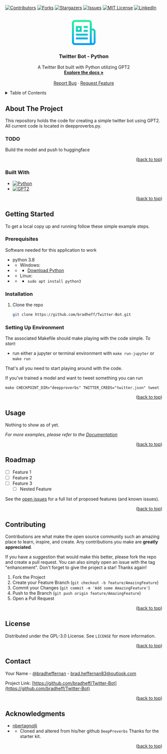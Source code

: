 <!-- Improved compatibility of back to top link: See: https://github.com/othneildrew/Best-README-Template/pull/73 -->
<a name="readme-top"></a>
<!--
*** Thanks for checking out the Best-README-Template. If you have a suggestion
*** that would make this better, please fork the repo and create a pull request
*** or simply open an issue with the tag "enhancement".
*** Don't forget to give the project a star!
*** Thanks again! Now go create something AMAZING! :D
-->



<!-- PROJECT SHIELDS -->
<!--
*** I'm using markdown "reference style" links for readability.
*** Reference links are enclosed in brackets [ ] instead of parentheses ( ).
*** See the bottom of this document for the declaration of the reference variables
*** for contributors-url, forks-url, etc. This is an optional, concise syntax you may use.
*** https://www.markdownguide.org/basic-syntax/#reference-style-links
-->
[![Contributors][contributors-shield]][contributors-url]
[![Forks][forks-shield]][forks-url]
[![Stargazers][stars-shield]][stars-url]
[![Issues][issues-shield]][issues-url]
[![MIT License][license-shield]][license-url]
[![LinkedIn][linkedin-shield]][linkedin-url]



<!-- PROJECT LOGO -->
<br />
<div align="center">
  <a href="https://github.com/BradHeff/Twitter-Bot">
    <img src="images/logo.png" alt="Logo" width="80" height="80">
  </a>

<h3 align="center">Twitter Bot - Python</h3>

  <p align="center">
    A Twitter Bot built with Python utilizing GPT2
    <br />
    <a href="https://github.com/BradHeff/Twitter-Bot"><strong>Explore the docs »</strong></a>
    <br />
    <br />
    <a href="https://github.com/bradheff/Twitter-Bot/issues">Report Bug</a>
    ·
    <a href="https://github.com/bradheff/Twitter-Bot/issues">Request Feature</a>
  </p>
</div>



<!-- TABLE OF CONTENTS -->
<details>
  <summary>Table of Contents</summary>
  <ol>
    <li>
      <a href="#about-the-project">About The Project</a>
      <ul>
        <li><a href="#todo">TODO:</a></li>
        <li><a href="#built-with">Built With</a></li>
      </ul>
    </li>
    <li>
      <a href="#getting-started">Getting Started</a>
      <ul>
        <li><a href="#prerequisites">Prerequisites</a></li>
        <li><a href="#installation">Installation</a></li>
      </ul>
    </li>
    <li><a href="#usage">Usage</a></li>
    <li><a href="#roadmap">Roadmap</a></li>
    <li><a href="#contributing">Contributing</a></li>
    <li><a href="#license">License</a></li>
    <li><a href="#contact">Contact</a></li>
    <li><a href="#acknowledgments">Acknowledgments</a></li>
  </ol>
</details>



<!-- ABOUT THE PROJECT -->
## About The Project

<!-- [![Product Name Screen Shot][product-screenshot]](https://www.horizon.sa.edu.au)-->

This repository holds the code for creating a simple twitter bot using GPT2. All current code is located in deepproverbs.py.<br/>


### TODO
Build the model and push to huggingface

<p align="right">(<a href="#readme-top">back to top</a>)</p>



### Built With

* [![Python][Python3]][python-url]
* [![GPT2][GPT2]][GPT2-url]

<p align="right">(<a href="#readme-top">back to top</a>)</p>



<!-- GETTING STARTED -->
## Getting Started

To get a local copy up and running follow these simple example steps.

### Prerequisites

Software needed for this application to work
* python 3.8
* * Windows: 
* * * [Download Python](python-url)
* * Linux:
* * *  ```sudo apt install python3```

### Installation

1. Clone the repo
   ```sh
   git clone https://github.com/bradheff/Twitter-Bot.git
   ```

### Setting Up Environment

The associated Makefile should make playing with the code simple. 
*To start:*
* run either a jupyter or terminal environment with `make run-jupyter` or `make run`

That's all you need to start playing around with the code.

If you've trained a model and want to tweet something you can run 
```
make CHECKPOINT_DIR="deepproverbs" TWITTER_CREDS="twitter.json" tweet
```


<p align="right">(<a href="#readme-top">back to top</a>)</p>



<!-- USAGE EXAMPLES -->
## Usage

Nothing to show as of yet.

_For more examples, please refer to the [Documentation](https://github.com/BradHeff/Twitter-Bot/wiki)_

<p align="right">(<a href="#readme-top">back to top</a>)</p>



<!-- ROADMAP -->
## Roadmap

- [ ] Feature 1
- [ ] Feature 2
- [ ] Feature 3
    - [ ] Nested Feature

See the [open issues](https://github.com/bradheff/Twitter-Bot/issues) for a full list of proposed features (and known issues).

<p align="right">(<a href="#readme-top">back to top</a>)</p>



<!-- CONTRIBUTING -->
## Contributing

Contributions are what make the open source community such an amazing place to learn, inspire, and create. Any contributions you make are **greatly appreciated**.

If you have a suggestion that would make this better, please fork the repo and create a pull request. You can also simply open an issue with the tag "enhancement".
Don't forget to give the project a star! Thanks again!

1. Fork the Project
2. Create your Feature Branch (`git checkout -b feature/AmazingFeature`)
3. Commit your Changes (`git commit -m 'Add some AmazingFeature'`)
4. Push to the Branch (`git push origin feature/AmazingFeature`)
5. Open a Pull Request

<p align="right">(<a href="#readme-top">back to top</a>)</p>



<!-- LICENSE -->
## License

Distributed under the GPL-3.0 License. See `LICENSE` for more information.

<p align="right">(<a href="#readme-top">back to top</a>)</p>



<!-- CONTACT -->
## Contact

Your Name - [@bradheffernan](https://twitter.com/bradheffernan) - brad.heffernan83@outlook.com

Project Link: [https://github.com/bradheff/Twitter-Bot](https://github.com/bradheff/Twitter-Bot)

<p align="right">(<a href="#readme-top">back to top</a>)</p>



<!-- ACKNOWLEDGMENTS -->
## Acknowledgments

* [nbertagnolli](https://github.com/nbertagnolli/DeepProverbs)
* * Cloned and altered from his/her github `DeepProverbs` Thanks for the starter kit.

<p align="right">(<a href="#readme-top">back to top</a>)</p>



<!-- MARKDOWN LINKS & IMAGES -->
<!-- https://www.markdownguide.org/basic-syntax/#reference-style-links -->
[contributors-shield]: https://img.shields.io/github/contributors/bradheff/Twitter-Bot.svg?style=for-the-badge
[contributors-url]: https://github.com/bradheff/Twitter-Bot/graphs/contributors
[forks-shield]: https://img.shields.io/github/forks/bradheff/Twitter-Bot.svg?style=for-the-badge
[forks-url]: https://github.com/bradheff/Twitter-Bot/network/members
[stars-shield]: https://img.shields.io/github/stars/bradheff/Twitter-Bot.svg?style=for-the-badge
[stars-url]: https://github.com/bradheff/Twitter-Bot/stargazers
[issues-shield]: https://img.shields.io/github/issues/bradheff/Twitter-Bot.svg?style=for-the-badge
[issues-url]: https://github.com/bradheff/Twitter-Bot/issues
[license-shield]: https://img.shields.io/github/license/bradheff/Twitter-Bot?style=for-the-badge
[license-url]: https://github.com/BradHeff/Twitter-Bot/blob/master/LICENSE
[linkedin-shield]: https://img.shields.io/badge/-LinkedIn-black.svg?style=for-the-badge&logo=linkedin&colorB=555
[linkedin-url]: https://www.linkedin.com/in/brad-heffernan83/

[product-screenshot]: images/screenshot1.png

[Python3]: https://img.shields.io/badge/Python-35495E?style=for-the-badge&logo=python&logoColor=61DAFB
[GPT2]: https://img.shields.io/badge/GPT2-FFA500?style=for-the-badge&logo=openai&logoColor=000000
[GPT2-url]: https://openai.com/
[python-url]: https://www.python.org/
